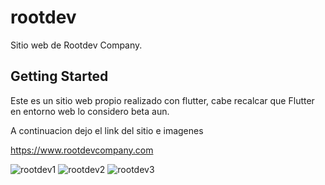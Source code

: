 # rootdev

Sitio web de Rootdev Company.

## Getting Started

Este es un sitio web propio realizado con flutter, cabe recalcar que Flutter en entorno web lo considero beta aun.

A continuacion dejo el link del sitio e imagenes


https://www.rootdevcompany.com



![rootdev1](https://user-images.githubusercontent.com/46451218/156926732-654e9f64-6659-4da6-b8be-ae404fa60120.png)
![rootdev2](https://user-images.githubusercontent.com/46451218/156926735-7ab2993d-f292-46cc-afba-244620ad6f78.png)
![rootdev3](https://user-images.githubusercontent.com/46451218/156926736-929580e2-ce3c-4563-bad6-6b810e1c2aa2.png)
